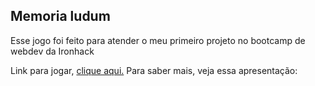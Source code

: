 ## Memoria ludum

Esse jogo foi feito para atender o meu primeiro projeto no bootcamp de webdev da Ironhack

Link para jogar, [clique aqui.](www.google.com)
Para saber mais, veja essa apresentação:
